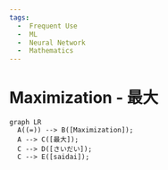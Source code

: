 ```yaml
---
tags:
  -  Frequent Use
  -  ML
  -  Neural Network
  -  Mathematics
---
```

# Maximization - 最大
``` mermaid
graph LR
  A((=)) --> B([Maximization]);
  A --> C([最大]);
  C --> D([さいだい]);
  C --> E([saidai]);
```
